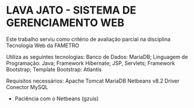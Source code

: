 # LAVA JATO - SISTEMA DE GERENCIAMENTO WEB
Este trabalho serviu como critério de avaliação parcial na disciplina Tecnologia Web da FAMETRO

Utiliza as seguintes tecnologias:
Banco de Dados: MariaDB;
Linguagem de Programação: Java;
Framework Hibernate;
JSP, Servlets;
Framework Bootstrap;
Template Bootstrap: Atlantis

Requisitos necessários: 
Apache Tomcat
MariaDB
Netbeans v8.2
Driver Conector MySQL
* Paciência com o Netbeans (gzuis)


